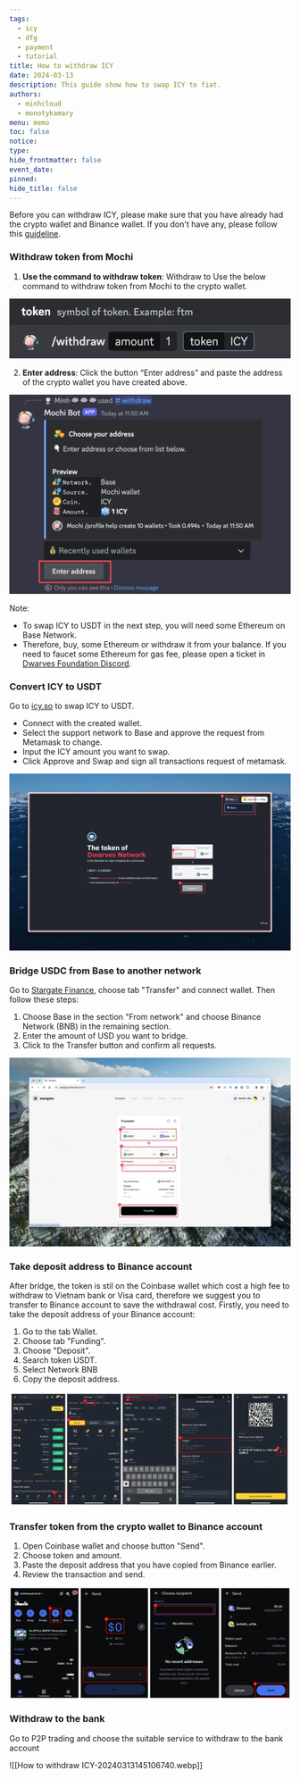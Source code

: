 ```yaml
---
tags:
  - icy
  - dfg
  - payment
  - tutorial
title: How to withdraw ICY
date: 2024-03-13
description: This guide show how to swap ICY to fiat. 
authors:
  - minhcloud
  - monotykamary
menu: memo
toc: false
notice: 
type: 
hide_frontmatter: false
event_date: 
pinned: 
hide_title: false
---
```


Before you can withdraw ICY, please make sure that you have already had the crypto wallet and Binance wallet. If you don't have any, please follow this [guideline](https://memo.d.foundation/playbook/community/how-to-setup-crypto-wallet-to-withdraw-icy/). 

### Withdraw token from Mochi
1. **Use the command to withdraw token**: Withdraw to  Use the below command to withdraw token from Mochi to the crypto wallet.

![](assets/how-to-withdraw-icy-1.webp)

2. **Enter address**: Click the button “Enter address” and paste the address of the crypto wallet you have created above.

![](assets/how-to-withdraw-icy-2.webp)

Note:
- To swap ICY to USDT in the next step, you will need some Ethereum on Base Network.
- Therefore, buy, some Ethereum or withdraw it from your balance. If you need to faucet some Ethereum for gas fee, please open a ticket in [Dwarves Foundation Discord](https://discord.gg/dwarvesv).

### Convert ICY to USDT
Go to [icy.so](https://icy.so/) to swap ICY to USDT.
- Connect with the created wallet.
- Select the support network to Base and approve the request from Metamask to change.
- Input the ICY amount you want to swap.
- Click Approve and Swap and sign all transactions request of metamask.

![](assets/how-to-withdraw-icy_clean-shot-2024-03-22-at-11-19-23-2x.webp)

### Bridge USDC from Base to another network
Go to [Stargate Finance](https://stargate.finance/transfer), choose tab "Transfer" and connect wallet. Then follow these steps:
1. Choose Base in the section "From network" and choose Binance Network (BNB) in the remaining section. 
2. Enter the amount of USD you want to bridge.
3. Click to the Transfer button and confirm all requests. 

![](assets/how-to-withdraw-icy_clean-shot-2024-03-22-at-17-52-07-2x.webp)

### Take deposit address to Binance account 
After bridge, the token is stil on the Coinbase wallet which cost a high fee to withdraw to Vietnam bank or Visa card, therefore we suggest you to transfer to Binance account to save the withdrawal cost. Firstly, you need to take the deposit address of your Binance account:
1. Go to the tab Wallet.
2. Choose tab "Funding".
3. Choose "Deposit".
4. Search token USDT. 
5. Select Network BNB  
6. Copy the deposit address. 

![](assets/how-to-withdraw-icy-5.webp)

### Transfer token from the crypto wallet to Binance account 
1. Open Coinbase wallet and choose button "Send".
2. Choose token and amount.
3. Paste the deposit address that you have copied from Binance earlier.
4. Review the transaction and send. 

![](assets/how-to-withdraw-icy-6.webp)

### Withdraw to the bank
Go to P2P trading and choose the suitable service to withdraw to the bank account

![[How to withdraw ICY-20240313145106740.webp]]
